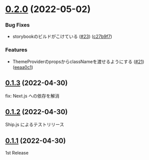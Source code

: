 # [0.2.0](https://github.com/design-note-corp/design-note-ui/compare/v0.1.3...v0.2.0) (2022-05-02)


### Bug Fixes

* storybookのビルドがこけている ([#23](https://github.com/design-note-corp/design-note-ui/issues/23)) ([c27b9f7](https://github.com/design-note-corp/design-note-ui/commit/c27b9f77bf3cd69b1c59050e18d7c03d35be2956))


### Features

* ThemeProviderのpropsからclassNameを渡せるようにする ([#21](https://github.com/design-note-corp/design-note-ui/issues/21)) ([eeaa0c1](https://github.com/design-note-corp/design-note-ui/commit/eeaa0c155671f56892aeb3357c0634cd75a4274b))



## [0.1.3](https://github.com/design-note-corp/design-note-ui/compare/v0.1.2...v0.1.3) (2022-04-30)

fix: Next.js への依存を解消

## [0.1.2](https://github.com/design-note-corp/design-note-ui/compare/v0.1.1...v0.1.2) (2022-04-30)

Ship.js によるテストリリース

## [0.1.1](https://github.com/design-note-corp/design-note-ui/compare/v0.1.0...v0.1.1) (2022-04-30)

1st Release
